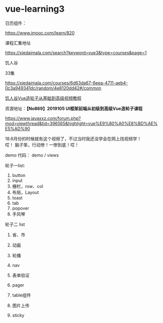 # vue-learning3

日历组件：

https://www.imooc.com/learn/820



课程汇集地址

https://xiedaimala.com/search?keyword=vue3&type=courses&page=1



饥人谷

33集

https://xiedaimala.com/courses/6d63da67-6eea-4711-aeb4-0c3a949341dc/random/4e8120dd42#/common

[饥人谷Vue造轮子从基础到高级视频教程 ](http://vlambda.com/wz_wRNSkG6EFN.html)

资源地址：**【No869】2019105 UI框架前端从初级到高级Vue造轮子课程**

https://www.javaxxz.com/forum.php?mod=viewthread&tid=396565&highlight=vue%E9%80%A0%E8%BD%AE%E5%AD%90

18.6月份的时候就有这个视频了，不过当时我还没学会在网上找视频学！	
哎！	脑子笨，行动惨！一惨到底！哎！	



demo 代码： demo / views



轮子一list:

1. button
2. input
3. 栅栏，row、col
4. 布局，Layout
5. toast
6. tab
7. popover
8. 手风琴



轮子二 list

1. 省、市

2. 动画

3. 轮播

4. nav

5. 表单验证

6. pager

7. table组件

8. 图片上传

9. sticky

   